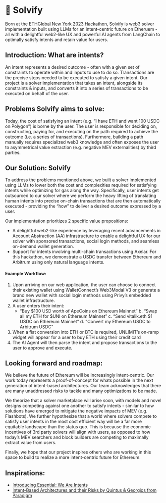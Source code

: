 # :jigsaw: Solvify

Born at the [ETHGlobal New York 2023 Hackathon](https://ethglobal.com/showcase/solvify-jq62y), Solvify is web3 solver implementation built using LLMs for an intent-centric future on Etheruem - all with a delightful web2-like UX and powerful AI agents from LangChain to optimally satisfy intents and retain value for users.

## Introduction: What are intents?
An intent represents a desired outcome - often with a given set of constraints to operate within and inputs to use to do so. Transactions are the precise steps needed to be executed to satisfy a given intent. Our project is a solver implementation that takes an intent, alongside its constraints & inputs, and converts it into a series of transactions to be executed on behalf of the user.

## Problems Solvify aims to solve:
Today, the cost of satisfying an intent (e.g. “I have ETH and want 100 USDC on Polygon”) is borne by the user. The user is responsible for deciding on, constructing, paying for, and executing on the path required to achieve the outcome (i.e. a series of transactions). Furthermore, building a path manually requires specialized web3 knowledge and often exposes the user to asymmetrical value extraction (e.g. negative MEV externalities) by third parties.

## Our Solution: Solvify
To address the problems mentioned above, we built a solver implemented using LLMs to lower both the cost and complexities required for satisfying intents while optimizing for gas along the way. Specifically, user intents get outsourced to our solver where we perform the heavy lifting of translating human intents into precise on-chain transactions that are then automatically executed - providing the “how” to deliver a desired outcome expressed by a user.

Our implementation prioritizes 2 specific value propositions:
* A delightful web2-like experience by leveraging recent advancements in Account Abstraction (AA) infrastructure to enable a delightful UX for our solver with sponsored transactions, social login methods, and seamless on-demand wallet generation.
* Support for intents involving multi-chain transactions using Axelar. For this hackathon, we demonstrate a USDC transfer between Ethereum and Arbitrum using only natural language intents.

#### Example Workflow:
1. Upon arriving on our web application, the user can choose to connect their existing wallet using WalletConnect’s Web3Modal V3 or generate a brand new wallet with social login methods using Privy’s embedded wallet infrastructure.
1. A user enters their intent:
    * “Buy $100 USD worth of ApeCoins on Ethereum Mainnet”
    b. “Swap all my ETH for $UNI on Ethereum Mainnet”
    c. “Send vitalik.eth $1 USDC on Ethereum Mainnet”
    d. "Convert my Ethereum USDC to Arbitrum USDC"
1. When a fiat conversion into ETH or BTC is required, UNLIMIT’s on-ramp widget will appear for a user to buy ETH using their credit card
1. The AI Agent will then parse the intent and propose transactions to the user to approve and execute.


## Looking forward and roadmap:
We believe the future of Ethereum will be increasingly intent-centric. Our work today represents a proof-of-concept for whats possible in the next generation of intent-based architectures. Our team acknowledges that there are many unaddressed risks to tackle and many optimizations to be made.

We theorize that a solver marketplace will arise soon, with models and novel designs competing against one another to satisfy intents - similar to how solutions have emerged to mitigate the negative impacts of MEV (e.g. Flashbots). We further hypothesize that a world where solvers compete to satisfy user intents in the most cost efficient way will be a far more equitable landscape than the status quo. This is because the economic incentives of 3rd party solvers will align with users, as opposed to how today’s MEV searchers and block builders are competing to maximally extract value from users.

Finally, we hope that our project inspires others who are working in this space to build to realize a more intent-centric future for Ethereum.

## Inspirations:
* [Introducing Essential: We Are Intents](https://blog.essential.builders/introducing-essential/)
* [Intent-Based Architectures and their Risks by Quintus & Georgios from Paradigm](https://www.paradigm.xyz/2023/06/intents)

